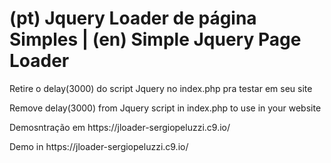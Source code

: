 # (pt) Jquery Loader de página Simples | (en) Simple Jquery Page Loader

<p> Retire o delay(3000) do script Jquery no index.php pra testar em seu site
<p> Remove delay(3000) from Jquery script in index.php to use in your website

<p> Demosntração em https://jloader-sergiopeluzzi.c9.io/
<p> Demo in https://jloader-sergiopeluzzi.c9.io/